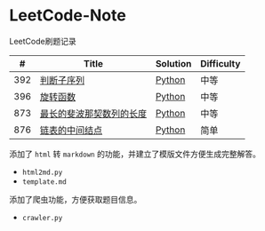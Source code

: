 # LeetCode-Note
LeetCode刷题记录

| #   | Title                               | Solution          | Difficulty |
|-----|-------------------------------------|-------------------|------------|
| 392 | [判断子序列][392link]               | [Python][392path] | 中等       |
| 396 | [旋转函数][396link]                 | [Python][396path] | 中等       |
| 873 | [最长的斐波那契数列的长度][873link] | [Python][873path] | 中等       |
| 876 | [链表的中间结点][876link]           | [Python][876path] | 简单       |

添加了 `html` 转 `markdown` 的功能，并建立了模版文件方便生成完整解答。
- `html2md.py`
- `template.md`

添加了爬虫功能，方便获取题目信息。
- `crawler.py`


[392link]: https://leetcode-cn.com/problems/is-subsequence
[392path]: docs/Solutions/392.判断子序列.md
[396link]: https://leetcode-cn.com/problems/rotate-function/
[396path]: docs/Solutions/396.旋转函数.md

[873link]: https://leetcode-cn.com/problems/length-of-longest-fibonacci-subsequence/submissions/
[873path]: docs/Solutions/873.最长的斐波那契数列的长度.md
[876link]: https://leetcode-cn.com/problems/middle-of-the-linked-list/
[876path]: docs/Solutions/876.链表的中间结点.md
